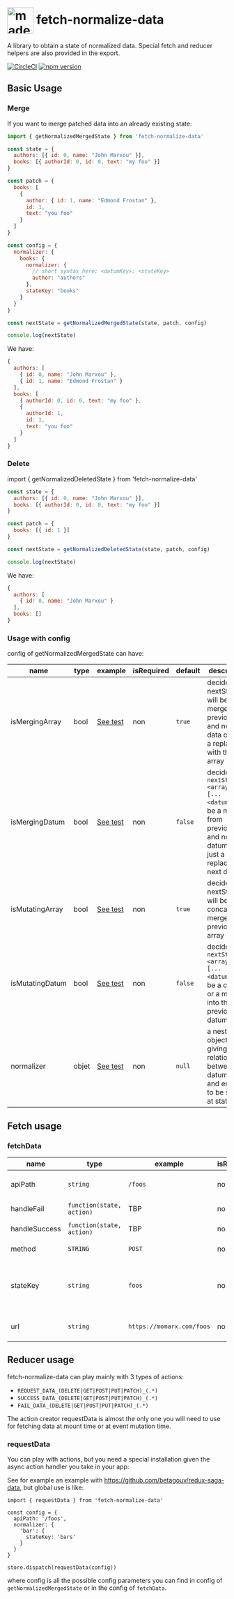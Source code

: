 <h1>
  <img src="https://raw.githubusercontent.com/betagouv/fetch-normalize-data/master/icon.png" height=60 title="made by @cecilesnips" style="vertical-align: middle;"/>
  <span>
    fetch-normalize-data
  </span>
</h1>

A library to obtain a state of normalized data. Special fetch and reducer helpers are also provided in the export.

[![CircleCI](https://circleci.com/gh/betagouv/fetch-normalize-data/tree/master.svg?style=svg)](https://circleci.com/gh/betagouv/fetch-normalize-data/tree/master)
[![npm version](https://img.shields.io/npm/v/fetch-normalize-data.svg?style=flat-square)](https://npmjs.org/package/fetch-normalize-data)

## Basic Usage

### Merge
If you want to merge patched data into an already existing state:

```javascript
import { getNormalizedMergedState } from 'fetch-normalize-data'

const state = {
  authors: [{ id: 0, name: "John Marxou" }],
  books: [{ authorId: 0, id: 0, text: "my foo" }]
}

const patch = {
  books: [
    {
      author: { id: 1, name: "Edmond Frostan" },
      id: 1,
      text: "you foo"
    }
  ]
}

const config = {
  normalizer: {
    books: {
      normalizer: {
        // short syntax here: <datumKey>: <stateKey>
        author: "authors"
      },
      stateKey: "books"
    }
  }
}

const nextState = getNormalizedMergedState(state, patch, config)

console.log(nextState)
```

We have:

```javascript
{
  authors: [
    { id: 0, name: "John Marxou" },
    { id: 1, name: "Edmond Frostan" }
  ],
  books: [
    { authorId: 0, id: 0, text: "my foo" },
    {
      authorId: 1,
      id: 1,
      text: "you foo"
    }
  ]
}
```

### Delete
import { getNormalizedDeletedState } from 'fetch-normalize-data'

```javascript
const state = {
  authors: [{ id: 0, name: "John Marxou" }],
  books: [{ authorId: 0, id: 0, text: "my foo" }]
}

const patch = {
  books: [{ id: 1 }]
}

const nextState = getNormalizedDeletedState(state, patch, config)

console.log(nextState)
```

We have:

```javascript
{
  authors: [
    { id: 0, name: "John Marxou" }
  ],
  books: []
}
```

### Usage with config

config of getNormalizedMergedState can have:

| name | type | example | isRequired | default | description |
| -- | -- | -- | -- | -- | -- |
| isMergingArray | bool | [See test](https://github.com/betagouv/fetch-normalize-data/blob/887323e6146d5eec40203b4f4b692bfcb65a4cd9/src/tests/getNormalizedMergedState.spec.js#L92) | non | `true` | decide if nextState.<arrayName> will be a merge of previous and next data or just a replace with the new array |
| isMergingDatum | bool | [See test](https://github.com/betagouv/fetch-normalize-data/blob/master/src/tests/getNormalizedMergedState.spec.js#L145) | non | `false` | decide if `nextState.<arrayName>[...<datum>]` will be a merge from previous and next datum or just a replace with next datum |
| isMutatingArray | bool | [See test](https://github.com/betagouv/fetch-normalize-data/blob/master/src/tests/getNormalizedMergedState.spec.js#L117) | non | `true` | decide if nextState.<arrayName> will be a concat or a merge from previous array |
| isMutatingDatum | bool | [See test](https://github.com/betagouv/fetch-normalize-data/blob/master/src/tests/getNormalizedMergedState.spec.js#L183) | non | `false` | decide if `nextState.<arrayName>[...<datum>]` will be a clone or a merge into the previous datum |
| normalizer | objet | [See test](https://github.com/betagouv/fetch-normalize-data/blob/master/src/tests/getNormalizedMergedState.spec.js#L280) | non | `null` | a nested object giving relationships between datumKeys and entities to be store at stateKeys |

## Fetch usage

### fetchData

| name | type | example | isRequired | default | description |
| -- | -- | -- | -- | -- | -- |
| apiPath | `string` | `/foos` | no | `undefined` | apiPath will be join with rootUrl to build the request url |
| handleFail | `function(state, action)` | TBP | no | `undefined` | callback called if request has failed |
| handleSuccess | `function(state, action)` | TBP | no | `undefined` | callback called if request is a success |
| method | `STRING` | `POST` | no | 'GET' | http method for the request |
| stateKey | `string` | `foos` | no | `<computed from apiPath or url>` | key into the `store.getState().data.<stateKey>` where normalized merged or deleted data will be applied |
| url | `string` | `https://momarx.com/foos` | no | `undefined` | total url of the request that will be used if apiPath is not used |

## Reducer usage

fetch-normalize-data can play mainly with 3 types of actions:
  - `REQUEST_DATA_(DELETE|GET|POST|PUT|PATCH)_(.*)`
  - `SUCCESS_DATA_(DELETE|GET|POST|PUT|PATCH)_(.*)`
  - `FAIL_DATA_(DELETE|GET|POST|PUT|PATCH)_(.*)`

The action creator requestData is almost the only one you will need
to use for fetching data at mount time or at event mutation time.

### requestData

You can play with actions, but you need a special installation given the async action handler you take in your app:

See for example an example with https://github.com/betagouv/redux-saga-data, but global use is like:

```
import { requestData } from 'fetch-normalize-data'

const config = {
  apiPath: '/foos',
  normalizer: {
    'bar': {
      stateKey: 'bars'
    }
  }
}

store.dispatch(requestData(config))
```

where config is all the possible config parameters you can find in
config of `getNormalizedMergedState` or in the config of `fetchData`.
